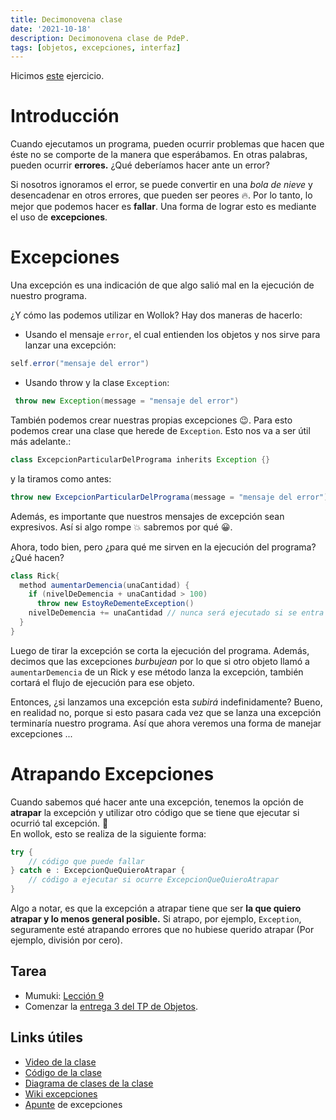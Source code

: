 ```yaml
---
title: Decimonovena clase
date: '2021-10-18'
description: Decimonovena clase de PdeP.
tags: [objetos, excepciones, interfaz]
---
```


Hicimos [este](https://docs.google.com/document/d/1YPZMyKI4fFij22QM8QfbDU8pfV78bP7vesl2__HIj64/edit?usp=sharing) ejercicio.

# Introducción

Cuando ejecutamos un programa, pueden ocurrir problemas que hacen que éste no se comporte de la manera que esperábamos. En otras palabras, pueden ocurrir **errores.** ¿Qué deberíamos hacer ante un error?

Si nosotros ignoramos el error, se puede convertir en una _bola de nieve_ y desencadenar en otros errores, que pueden ser peores :fire:. Por lo tanto, lo mejor que podemos hacer es **fallar**. Una forma de lograr esto es mediante el uso de **excepciones**.

# Excepciones

Una excepción es una indicación de que algo salió mal en la ejecución de nuestro programa.

¿Y cómo las podemos utilizar en Wollok?
Hay dos maneras de hacerlo:

- Usando el mensaje `error`, el cual entienden los objetos y nos sirve para lanzar una excepción:

```java
self.error("mensaje del error")
```

- Usando throw y la clase `Exception`:

```java
 throw new Exception(message = "mensaje del error")
```

También podemos crear nuestras propias excepciones :wink:. Para esto podemos crear una clase que herede de `Exception`. Esto nos va a ser útil más adelante.:

```java
class ExcepcionParticularDelPrograma inherits Exception {}
```

y la tiramos como antes:

```java
throw new ExcepcionParticularDelPrograma(message = "mensaje del error")
```

Además, es importante que nuestros mensajes de excepción sean expresivos. Así si algo rompe :boom: sabremos por qué :grinning:.

Ahora, todo bien, pero ¿para qué me sirven en la ejecución del programa? ¿Qué hacen?

```java
class Rick{
  method aumentarDemencia(unaCantidad) {
    if (nivelDeDemencia + unaCantidad > 100)
      throw new EstoyReDementeException()
    nivelDeDemencia += unaCantidad // nunca será ejecutado si se entra al if anterior
  }
}
```

Luego de tirar la excepción se corta la ejecución del programa. Además, decimos que las excepciones _burbujean_ por lo que si otro objeto llamó a `aumentarDemencia` de un Rick y ese método lanza la excepción, también cortará el flujo de ejecución para ese objeto.

Entonces, ¿si lanzamos una excepción esta _subirá_ indefinidamente? Bueno, en realidad no, porque si esto pasara cada vez que se lanza una excepción terminaría nuestro programa. Así que ahora veremos una forma de manejar excepciones ...

# Atrapando Excepciones

Cuando sabemos qué hacer ante una excepción, tenemos la opción de **atrapar** la excepción y utilizar otro código que se tiene que ejecutar si ocurrió tal excepción. :confetti_ball:  
En wollok, esto se realiza de la siguiente forma:

```java
try {
	// código que puede fallar
} catch e : ExcepcionQueQuieroAtrapar {
	// código a ejecutar si ocurre ExcepcionQueQuieroAtrapar
}
```

Algo a notar, es que la excepción a atrapar tiene que ser **la que quiero atrapar y lo menos general posible.** Si atrapo, por ejemplo, `Exception`, seguramente esté atrapando errores que no hubiese querido atrapar (Por ejemplo, división por cero).
## Tarea

- Mumuki: [Lección 9](https://mumuki.io/pdep-utn/lessons/91-programacion-con-objetos-excepciones)
- Comenzar la [entrega 3 del TP de Objetos](https://docs.google.com/document/d/1FVvaRDIaaVQ3Eo-W-IO6VoO_VpiYDUuy8Fxs9XJK7to/edit?usp=sharing).

## Links útiles

- [Video de la clase](https://drive.google.com/file/d/1iMFOHQUxjrLJFvE2nPlsxFX8Cyfz7D0N/view?usp=sharing)
- [Código de la clase](https://github.com/pdep-lunes/pdep-clases-2021/tree/master/objetos/clase_07/src)
- [Diagrama de clases de la clase](https://github.com/pdep-lunes/pdep-clases-2021/blob/master/objetos/clase_07/diagrama.png)
- [Wiki excepciones](http://wiki.uqbar.org/wiki/articles/excepciones.html)
- [Apunte](https://docs.google.com/document/d/1T87tmdXv_39RoE_zR7alVFK8TUl-KJYOhdoIsoVTRb4/edit#) de excepciones
